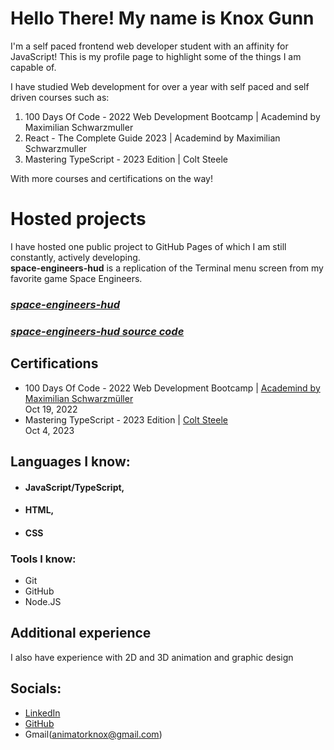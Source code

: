 # Hello There! My name is Knox Gunn

I'm a self paced frontend web developer student with an affinity for JavaScript! This is my profile page to highlight some of the things I am capable of.

I have studied Web development for over a year with self paced and self driven courses such as:<br>
1. 100 Days Of Code - 2022 Web Development Bootcamp | Academind by Maximilian Schwarzmuller
2. React - The Complete Guide 2023 | Academind by Maximilian Schwarzmuller
3. Mastering TypeScript - 2023 Edition | Colt Steele<br>

With more courses and certifications on the way!

# Hosted projects
I have hosted one public project to GitHub Pages of which I am still constantly, actively developing.<br>
**space-engineers-hud** is a replication of the Terminal menu screen from my favorite game Space Engineers.<br>

### [_space-engineers-hud_](https://obknoxiousknox.github.io/space-engineers-hud/ "Space Engineers Terminal")<br>
### [_space-engineers-hud source code_](https://github.com/OBKNOXIOUSKNOX/space-engineers-hud)

## Certifications
- 100 Days Of Code - 2022 Web Development Bootcamp  |  [Academind by Maximilian Schwarzmüller](https://www.udemy.com/user/academind/)<br>
Oct 19, 2022
- Mastering TypeScript - 2023 Edition |  [Colt Steele](https://www.udemy.com/user/coltsteele/)<br>
Oct 4, 2023


## Languages I know:<br>
- #### JavaScript/TypeScript,<br>
- #### HTML,<br>
- #### CSS<br>

### Tools I know:<br>
- Git
- GitHub 
- Node.JS <br>

## Additional experience
I also have experience with 2D and 3D animation and graphic design

## Socials:
- [LinkedIn](https://www.linkedin.com/in/knoxgunn/)
- [GitHub](https://github.com/OBKNOXIOUSKNOX)
- Gmail(animatorknox@gmail.com)
